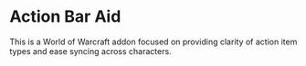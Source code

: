 # Action Bar Aid

This is a World of Warcraft addon focused on providing clarity of action item types and ease syncing across characters.


